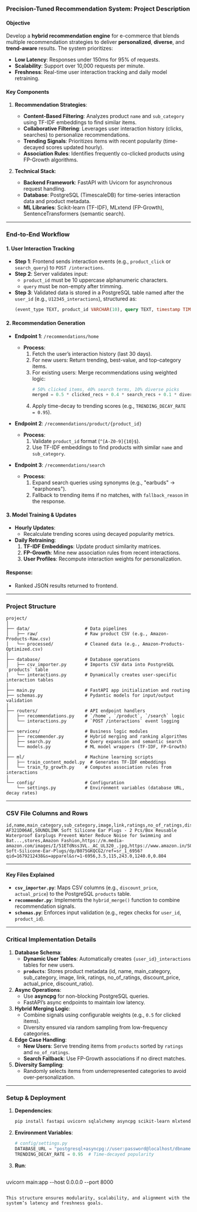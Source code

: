 ### **Precision-Tuned Recommendation System: Project Description**  
#### **Objective**  
Develop a **hybrid recommendation engine** for e-commerce that blends multiple recommendation strategies to deliver **personalized**, **diverse**, and **trend-aware** results. The system prioritizes:  
- **Low Latency**: Responses under 150ms for 95% of requests.  
- **Scalability**: Support over 10,000 requests per minute.  
- **Freshness**: Real-time user interaction tracking and daily model retraining.  

#### **Key Components**  
1. **Recommendation Strategies**:  
   - **Content-Based Filtering**: Analyzes product `name` and `sub_category` using TF-IDF embeddings to find similar items.  
   - **Collaborative Filtering**: Leverages user interaction history (clicks, searches) to personalize recommendations.  
   - **Trending Signals**: Prioritizes items with recent popularity (time-decayed scores updated hourly).  
   - **Association Rules**: Identifies frequently co-clicked products using FP-Growth algorithms.  

2. **Technical Stack**:  
   - **Backend Framework**: FastAPI with Uvicorn for asynchronous request handling.  
   - **Database**: PostgreSQL (TimescaleDB) for time-series interaction data and product metadata.  
   - **ML Libraries**: Scikit-learn (TF-IDF), MLxtend (FP-Growth), SentenceTransformers (semantic search).  

---

### **End-to-End Workflow**  

#### **1. User Interaction Tracking**  
- **Step 1**: Frontend sends interaction events (e.g., `product_click` or `search_query`) to `POST /interactions`.  
- **Step 2**: Server validates input:  
  - `product_id` must be 10 uppercase alphanumeric characters.  
  - `query` must be non-empty after trimming.  
- **Step 3**: Validated data is stored in a PostgreSQL table named after the `user_id` (e.g., `U12345_interactions`), structured as:  
  ```sql
  (event_type TEXT, product_id VARCHAR(10), query TEXT, timestamp TIMESTAMP)
  ```  

#### **2. Recommendation Generation**  
- **Endpoint 1**: `/recommendations/home`  
  - **Process**:  
    1. Fetch the user’s interaction history (last 30 days).  
    2. For new users: Return trending, best-value, and top-category items.  
    3. For existing users: Merge recommendations using weighted logic:  
       ```python
       # 50% clicked items, 40% search terms, 10% diverse picks
       merged = 0.5 * clicked_recs + 0.4 * search_recs + 0.1 * diverse_recs
       ```  
    4. Apply time-decay to trending scores (e.g., `TRENDING_DECAY_RATE = 0.95`).  

- **Endpoint 2**: `/recommendations/product/{product_id}`  
  - **Process**:  
    1. Validate `product_id` format (`^[A-Z0-9]{10}$`).  
    2. Use TF-IDF embeddings to find products with similar `name` and `sub_category`.

- **Endpoint 3**: `/recommendations/search`  
  - **Process**:  
    1. Expand search queries using synonyms (e.g., "earbuds" → "earphones").  
    2. Fallback to trending items if no matches, with `fallback_reason` in the response.  

#### **3. Model Training & Updates**  
- **Hourly Updates**:  
  - Recalculate trending scores using decayed popularity metrics.  
- **Daily Retraining**:  
  1. **TF-IDF Embeddings**: Update product similarity matrices.  
  2. **FP-Growth**: Mine new association rules from recent interactions.  
  3. **User Profiles**: Recompute interaction weights for personalization.  

#### **Response**:  
   - Ranked JSON results returned to frontend.

---

### **Project Structure**  

```  
project/  
│
├── data/                     # Data pipelines  
│   ├── raw/                  # Raw product CSV (e.g., Amazon-Products-Raw.csv)  
│   └── processed/            # Cleaned data (e.g., Amazon-Products-Optimized.csv)  
│
├── database/                 # Database operations  
│   ├── csv_importer.py       # Imports CSV data into PostgreSQL `products` table  
│   └── interactions.py       # Dynamically creates user-specific interaction tables  
│
├── main.py                   # FastAPI app initialization and routing  
├── schemas.py                # Pydantic models for input/output validation  
│
├── routers/                  # API endpoint handlers  
│   ├── recommendations.py    # `/home`, `/product`, `/search` logic  
│   └── interactions.py       # `POST /interactions` event logging  
│
├── services/                 # Business logic modules  
│   ├── recommender.py        # Hybrid merging and ranking algorithms  
│   ├── search.py             # Query expansion and semantic search  
│   └── models.py             # ML model wrappers (TF-IDF, FP-Growth)  
│
├── ml/                       # Machine learning scripts  
│   ├── train_content_model.py  # Generates TF-IDF embeddings  
│   └── train_fp_growth.py    # Computes association rules from interactions  
│
└── config/                   # Configuration  
    └── settings.py           # Environment variables (database URL, decay rates)  
```  

---

### **CSV File Columns and Rows**
```
id,name,main_category,sub_category,image,link,ratings,no_of_ratings,discount_price,actual_price,discount_ratio
AF321D06AE,SOUNDLINK Soft Silicone Ear Plugs - 2 Pcs/Box Reusable Waterproof Earplugs Prevent Water Reduce Noise for Swimming and Bat...,stores,Amazon Fashion,https://m.media-amazon.com/images/I/51ETdNss3VL._AC_UL320_.jpg,https://www.amazon.in/SOUNDLINK-Soft-Silicone-Ear-Plugs/dp/B075GKQCG2/ref=sr_1_6956?qid=1679212438&s=apparel&sr=1-6956,3.5,115,243.0,1240.0,0.804

```

---

#### **Key Files Explained**  
- **`csv_importer.py`**: Maps CSV columns (e.g., `discount_price`, `actual_price`) to the PostgreSQL `products` table.  
- **`recommender.py`**: Implements the `hybrid_merge()` function to combine recommendation signals.  
- **`schemas.py`**: Enforces input validation (e.g., regex checks for `user_id`, `product_id`).  

---

### **Critical Implementation Details**  
1. **Database Schema**:  
   - **Dynamic User Tables**:  Automatically creates `{user_id}_interactions` tables for new users.  
   - **`products`**: Stores product metadata (id, name, main_category, sub_category, image, link, ratings, no_of_ratings, discount_price, actual_price, discount_ratio). 
2. **Async Operations**:  
   - Use **asyncpg** for non-blocking PostgreSQL queries.  
   - FastAPI’s async endpoints to maintain low latency. 
3. **Hybrid Merging Logic**:  
   - Combine signals using configurable weights (e.g., `0.5` for clicked items).  
   - Diversity ensured via random sampling from low-frequency categories.
4. **Edge Case Handling**:  
   - **New Users**: Serve trending items from `products` sorted by `ratings` and `no_of_ratings`. 
   - **Search Fallback**: Use FP-Growth associations if no direct matches.  
5. **Diversity Sampling**:  
   - Randomly selects items from underrepresented categories to avoid over-personalization.  

---

### **Setup & Deployment**  

1. **Dependencies**:  
   ```bash  
   pip install fastapi uvicorn sqlalchemy asyncpg scikit-learn mlxtend sentence-transformers  
   ```  

2. **Environment Variables**:  
   ```python  
   # config/settings.py  
   DATABASE_URL = "postgresql+asyncpg://user:password@localhost/dbname"  
   TRENDING_DECAY_RATE = 0.95  # Time-decayed popularity  
   ```  

3. **Run**:  
   ```bash  
  uvicorn main:app --host 0.0.0.0 --port 8000
   ```  

This structure ensures modularity, scalability, and alignment with the system’s latency and freshness goals.